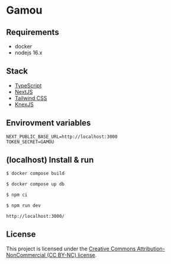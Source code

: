 # Gamou

## Requirements

- docker
- nodejs 16.x

## Stack

- [TypeScript](https://www.typescriptlang.org/)
- [NextJS](https://nextjs.org/)
- [Tailwind CSS](https://tailwindcss.com/)
- [KnexJS](https://knexjs.org/)

## Envirovment variables

```
NEXT_PUBLIC_BASE_URL=http://localhost:3000
TOKEN_SECRET=GAMOU
```

## (localhost) Install & run

```bash
$ docker compose build
```

```bash
$ docker compose up db
```

```bash
$ npm ci
```

```bash
$ npm run dev
```

```
http://localhost:3000/
```

## License

This project is licensed under the [Creative Commons Attribution-NonCommercial (CC BY-NC) license](./LICENSE).
